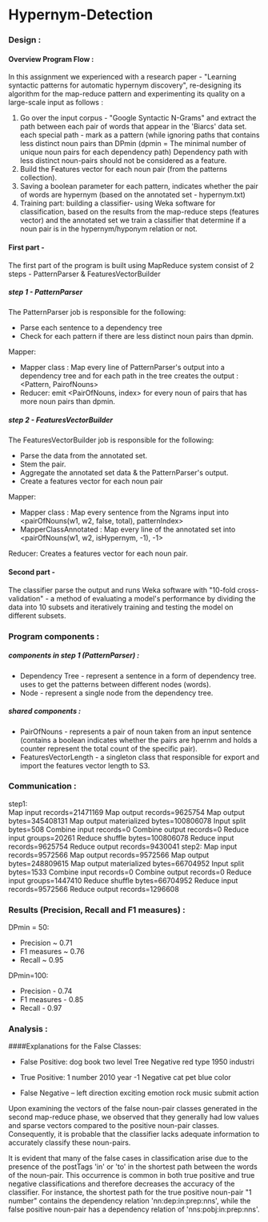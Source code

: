 # Hypernym-Detection


### Design :

#### Overview Program Flow :

In this assignment we experienced with a research paper - "Learning syntactic patterns for automatic hypernym discovery", re-designing its algorithm for the map-reduce pattern and experimenting its quality on a large-scale input as follows :
1. Go over the input corpus - "Google Syntactic N-Grams" and extract the path between each pair
of words that appear in the 'Biarcs' data set. each special path - mark as a pattern (while ignoring paths  that contains less distinct noun pairs than DPmin (dpmin = The minimal number of unique noun pairs for each dependency path) Dependency path with less distinct noun-pairs should not be considered as a feature.
2. Build the Features vector for each noun pair (from the patterns collection).
3. Saving a boolean parameter for each pattern, indicates whether the pair of words are hypernym (based on the annotated set - hypernym.txt)
4. Training part: building a classifier-  using Weka software for classification, based on the results from the map-reduce steps (features vector) and the annotated set we train a classifier that determine if a noun pair is in the hypernym/hyponym relation or not.



#### First part - 

The first part of the program is built using MapReduce system consist of 2 steps - PatternParser & FeaturesVectorBuilder

##### step 1 - PatternParser

The PatternParser job is responsible for the following:
 * Parse each sentence to a dependency tree
 * Check for each pattern if there are less distinct noun pairs than dpmin.

Mapper: 
- Mapper class : Map every line of PatternParser's output into a dependency tree and for each path in the tree creates the output :
<Pattern, PairofNouns>
- Reducer: emit <PairOfNouns, index> for every noun of pairs that has more noun pairs than dpmin.

##### step 2 - FeaturesVectorBuilder

The FeaturesVectorBuilder job is responsible for the following:
* Parse the data from the annotated set.
* Stem the pair.
* Aggregate the annotated set data & the PatternParser's output.
* Create a features vector for each noun pair 

Mapper: 
- Mapper class : Map every sentence from the Ngrams input into <pairOfNouns(w1, w2, false, total), patternIndex>
- MapperClassAnnotated : Map every line of the annotated set into <pairOfNouns(w1, w2, isHypernym, -1), -1>

Reducer: Creates a features vector for each noun pair.




#### Second part -

The classifier parse the output and runs Weka software with "10-fold cross-validation" - 
a method of evaluating a model's performance by dividing the data into 10 subsets and iteratively training and testing the model on different subsets.





### Program components :

##### components in step 1 (PatternParser) :
* Dependency Tree - represent a sentence in a form of dependency tree. uses to get the patterns between different nodes (words).
* Node - represent a single node from the dependency tree.

##### shared components :
* PairOfNouns - represents a pair of noun taken from an input sentence (contains a boolean indicates whether the pairs are 
hpernm and holds a counter represent the total count of the specific pair).
* FeaturesVectorLength - a singleton class that responsible for export and import the features vector length to S3.




### Communication : 
step1:    
    Map input records=21471169
    Map output records=9625754
		Map output bytes=345408131
		Map output materialized bytes=100806078
		Input split bytes=508
		Combine input records=0
		Combine output records=0
		Reduce input groups=20261
		Reduce shuffle bytes=100806078
		Reduce input records=9625754
		Reduce output records=9430041
step2:
    Map input records=9572566
		Map output records=9572566
		Map output bytes=248809615
		Map output materialized bytes=66704952
		Input split bytes=1533
		Combine input records=0
		Combine output records=0
		Reduce input groups=1447410
		Reduce shuffle bytes=66704952
		Reduce input records=9572566
		Reduce output records=1296608


### Results (Precision, Recall and F1 measures) :
DPmin = 50:
- Precision ~ 0.71
- F1 measures ~ 0.76
- Recall ~ 0.95

DPmin=100:
- Precision - 0.74
- F1 measures - 0.85
- Recall - 0.97




### Analysis :
####Explanations for the False Classes:
- False Positive:
  dog book
  two level
  Tree Negative 
  red type
  1950 industri

- True Positive:
 1 number
 2010 year
 -1 Negative
 cat pet
 blue color

- False Negative –
  left direction
  exciting emotion
  rock music
  submit action


Upon examining the vectors of the false noun-pair classes generated in the second map-reduce phase, we observed that they generally had low values and sparse vectors compared to the positive noun-pair classes. Consequently, it is probable that the classifier lacks adequate information to accurately classify these noun-pairs.

It is evident that many of the false cases in classification arise due to the presence of the postTags 'in' or 'to' in the shortest path between the words of the noun-pair. This occurrence is common in both true positive and true negative classifications and therefore decreases the accuracy of the classifier. For instance, the shortest path for the true positive noun-pair "1 number" contains the dependency relation 'nn:dep:in:prep:nns', while the false positive noun-pair has a dependency relation of 'nns:pobj:in:prep:nns'.


